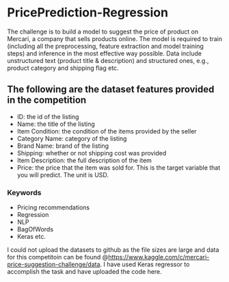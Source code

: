 # PricePrediction-Regression

The challenge is to build a model to suggest the price of product on Mercari, a company that sells products online. The model is required to train (including all the preprocessing, feature extraction and model training steps) and inference in the most effective way possible. Data include unstructured text (product title & description) and structured ones, e.g., product category and shipping flag etc.

## The following are the dataset features provided in the competition 
 - ID: the id of the listing
 - Name: the title of the listing
 - Item Condition: the condition of the items provided by the seller
 - Category Name: category of the listing
 - Brand Name: brand of the listing
 - Shipping: whether or not shipping cost was provided
 - Item Description: the full description of the item
 - Price: the price that the item was sold for. This is the target variable that you will predict. The unit is USD.
 
 ### Keywords
- Pricing recommendations 
- Regression
- NLP
- BagOfWords
- Keras etc.

I could not upload the datasets to github as the file sizes are large and data for this competitoin can be found @https://www.kaggle.com/c/mercari-price-suggestion-challenge/data. I have used Keras regressor to accomplish the task and have uploaded the code here.
